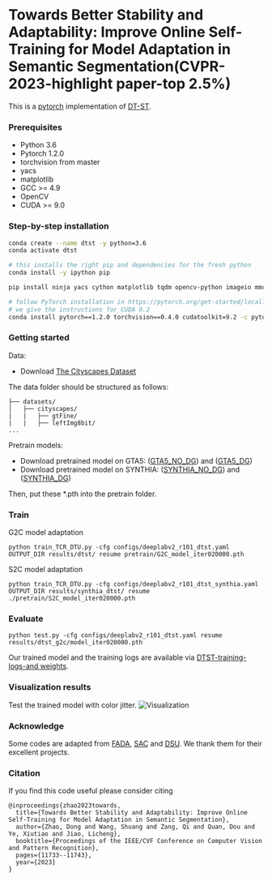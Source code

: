 # Towards Better Stability and Adaptability: Improve Online Self-Training for Model Adaptation in Semantic Segmentation(CVPR-2023-highlight paper-top 2.5%)

This is a [pytorch](http://pytorch.org/) implementation of [DT-ST](https://openaccess.thecvf.com/content/CVPR2023/html/Zhao_Towards_Better_Stability_and_Adaptability_Improve_Online_Self-Training_for_Model_CVPR_2023_paper.html).

### Prerequisites
- Python 3.6
- Pytorch 1.2.0
- torchvision from master
- yacs
- matplotlib
- GCC >= 4.9
- OpenCV
- CUDA >= 9.0

### Step-by-step installation

```bash
conda create --name dtst -y python=3.6
conda activate dtst

# this installs the right pip and dependencies for the fresh python
conda install -y ipython pip

pip install ninja yacs cython matplotlib tqdm opencv-python imageio mmcv

# follow PyTorch installation in https://pytorch.org/get-started/locally/
# we give the instructions for CUDA 9.2
conda install pytorch==1.2.0 torchvision==0.4.0 cudatoolkit=9.2 -c pytorch
```

### Getting started
Data:
- Download [The Cityscapes Dataset]( https://www.cityscapes-dataset.com/ )

The data folder should be structured as follows:
```
├── datasets/
│   ├── cityscapes/     
|   |   ├── gtFine/
|   |   ├── leftImg8bit/		
...
```
Pretrain models:
- Download pretrained model on GTA5: ([GTA5_NO_DG](https://drive.google.com/file/d/1C_SC1_Ne1r3iqKxjY17wKVHQLRaBq5hT/view?usp=drive_link)) and ([GTA5_DG](https://drive.google.com/file/d/1fZ1uAPxUxPaWQrjBwZ6qkwsY3n2odqYd/view?usp=drive_link)) 
- Download pretrained model on SYNTHIA: ([SYNTHIA_NO_DG](https://drive.google.com/file/d/1380-cAcVxIgyhKWHtf5IGkGbdQGZ7Gzb/view?usp=drive_link)) and ([SYNTHIA_DG](https://drive.google.com/file/d/1_EhjzkcVClC_cjnar6r_tnpU3ZMB8nXG/view?usp=drive_link)) 

Then, put these *.pth into the pretrain folder.

### Train
G2C model adaptation
```
python train_TCR_DTU.py -cfg configs/deeplabv2_r101_dtst.yaml OUTPUT_DIR results/dtst/ resume pretrain/G2C_model_iter020000.pth
```
S2C model adaptation

```
python train_TCR_DTU.py -cfg configs/deeplabv2_r101_dtst_synthia.yaml OUTPUT_DIR results/synthia_dtst/ resume ./pretrain/S2C_model_iter020000.pth
```


### Evaluate
```
python test.py -cfg configs/deeplabv2_r101_dtst.yaml resume results/dtst_g2c/model_iter020000.pth
```
Our trained model and the training logs are available via [DTST-training-logs-and weights](https://drive.google.com/drive/folders/1ML3_6MyDOnlUR7_S2rj1J4Z82v16WZGa?usp=drive_link).

### Visualization results
Test the trained model with color jitter.
![Visualization](gifs/test.gif)


### Acknowledge
Some codes are adapted from [FADA](https://github.com/JDAI-CV/FADA#classes-matter-a-fine-grained-adversarial-approach-to-cross-domain-semantic-segmentation-eccv-2020),  [SAC](https://github.com/visinf/da-sac) and [DSU](https://github.com/lixiaotong97/DSU). We thank them for their excellent projects.


### Citation
If you find this code useful please consider citing
```
@inproceedings{zhao2023towards,
  title={Towards Better Stability and Adaptability: Improve Online Self-Training for Model Adaptation in Semantic Segmentation},
  author={Zhao, Dong and Wang, Shuang and Zang, Qi and Quan, Dou and Ye, Xiutiao and Jiao, Licheng},
  booktitle={Proceedings of the IEEE/CVF Conference on Computer Vision and Pattern Recognition},
  pages={11733--11743},
  year={2023}
}
```


